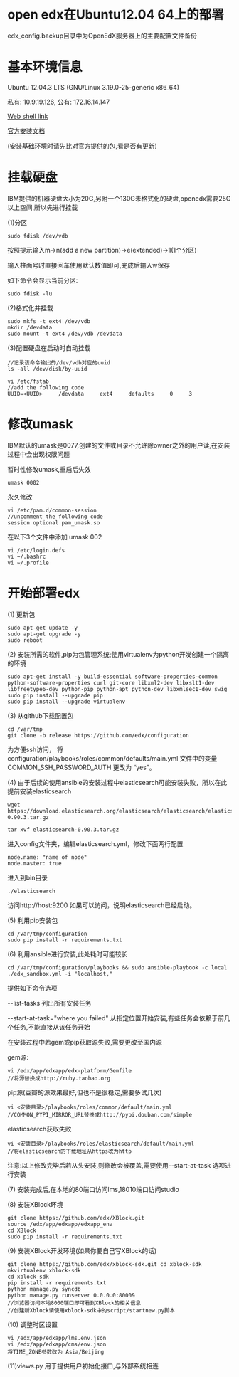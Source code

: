 open edx在Ubuntu12.04 64上的部署
======

edx_config.backup目录中为OpenEdX服务器上的主要配置文件备份

基本环境信息
======
Ubuntu 12.04.3 LTS (GNU/Linux 3.19.0-25-generic x86_64)

私有: 10.9.19.126, 公有: 172.16.14.147

[Web shell link](https://crl.ptopenlab.com:8800/webshell/aTtlMe0hEB6xzZum/)

[官方安装文档](https://github.com/edx/configuration/wiki/edX-Ubuntu-12.04-64-bit-Installation)

(安装基础环境时请先比对官方提供的包,看是否有更新)

挂载硬盘
======
IBM提供的机器硬盘大小为20G,另附一个130G未格式化的硬盘,openedx需要25G以上空间,所以先进行挂载

(1)分区

    sudo fdisk /dev/vdb
    
按照提示输入m->n(add a new partition)->e(extended)->1(1个分区)

输入柱面号时直接回车使用默认数值即可,完成后输入w保存

如下命令会显示当前分区:

    sudo fdisk -lu
    
(2)格式化并挂载

    sudo mkfs -t ext4 /dev/vdb
    mkdir /devdata
    sudo mount -t ext4 /dev/vdb /devdata
    
(3)配置硬盘在启动时自动挂载

    //记录该命令输出的/dev/vdb对应的uuid
    ls -all /dev/disk/by-uuid
    
    vi /etc/fstab
    //add the following code
    UUID=<UUID>     /devdata     ext4     defaults     0     3

修改umask
======
IBM默认的umask是0077,创建的文件或目录不允许除owner之外的用户读,在安装过程中会出现权限问题

暂时性修改umask,重启后失效

    umask 0002
    
永久修改

    vi /etc/pam.d/common-session
    //uncomment the following code
    session optional pam_umask.so

在以下3个文件中添加 umask 002  

    vi /etc/login.defs
    vi ~/.bashrc
    vi ~/.profile

开始部署edx
======
(1)
更新包

    sudo apt-get update -y
    sudo apt-get upgrade -y
    sudo reboot

(2)
安装所需的软件,pip为包管理系统;使用virtualenv为python开发创建一个隔离的环境

    sudo apt-get install -y build-essential software-properties-common python-software-properties curl git-core libxml2-dev libxslt1-dev libfreetype6-dev python-pip python-apt python-dev libxmlsec1-dev swig
    sudo pip install --upgrade pip
    sudo pip install --upgrade virtualenv

(3)
从github下载配置包

    cd /var/tmp
    git clone -b release https://github.com/edx/configuration
    
为方便ssh访问，
将 configuration/playbooks/roles/common/defaults/main.yml 文件中的变量 COMMON_SSH_PASSWORD_AUTH 更改为 “yes”。

(4)
由于后续的使用ansible的安装过程中elasticsearch可能安装失败，所以在此提前安装elasticsearch

    wget https://download.elasticsearch.org/elasticsearch/elasticsearch/elasticsearch-0.90.3.tar.gz 

    tar xvf elasticsearch-0.90.3.tar.gz   

进入config文件夹，编辑elasticsearch.yml，修改下面两行配置 

    node.name: "name of node"  
    node.master: true

进入到bin目录 

    ./elasticsearch

访问http://host:9200 如果可以访问，说明elasticsearch已经启动。

(5)
利用pip安装包

    cd /var/tmp/configuration
    sudo pip install -r requirements.txt

(6)
利用ansible进行安装,此处耗时可能较长

    cd /var/tmp/configuration/playbooks && sudo ansible-playbook -c local ./edx_sandbox.yml -i "localhost,"
    
提供如下命令选项 

--list-tasks 列出所有安装任务

--start-at-task="where you failed" 从指定位置开始安装,有些任务会依赖于前几个任务,不能直接从该任务开始
    
在安装过程中若gem或pip获取源失败,需要更改至国内源

gem源:

    vi /edx/app/edxapp/edx-platform/Gemfile
    //将源替换成http://ruby.taobao.org
    
pip源(豆瓣的源效果最好,但也不是很稳定,需要多试几次)

    vi <安装目录>/playbooks/roles/common/default/main.yml
    //COMMON_PYPI_MIRROR_URL替换成http://pypi.douban.com/simple
    
elasticsearch获取失败

    vi <安装目录>/playbooks/roles/elasticsearch/default/main.yml
    //将elasticsearch的下载地址从https改为http
    
注意:以上修改完毕后若从头安装,则修改会被覆盖,需要使用--start-at-task 选项进行安装

(7)
安装完成后,在本地的80端口访问lms,18010端口访问studio

(8)
安装XBlock环境

    git clone https://github.com/edx/XBlock.git
    source /edx/app/edxapp/edxapp_env
    cd XBlock
    sudo pip install -r requirements.txt
    
(9)
安装XBlock开发环境(如果你要自己写XBlock的话)
    
    git clone https://github.com/edx/xblock-sdk.git cd xblock-sdk
    mkvirtualenv xblock-sdk
    cd xblock-sdk
    pip install -r requirements.txt
    python manage.py syncdb
    python manage.py runserver 0.0.0.0:8000&
    //浏览器访问本地8000端口即可看到XBlock的相关信息
    //创建新Xblock请使用xblock-sdk中的script/startnew.py脚本
    
(10)
调整时区设置

    vi /edx/app/edxapp/lms.env.json
    vi /edx/app/edxapp/cms/env.json
    将TIME_ZONE参数改为 Asia/Beijing

(11)views.py
用于提供用户初始化接口,与外部系统相连

